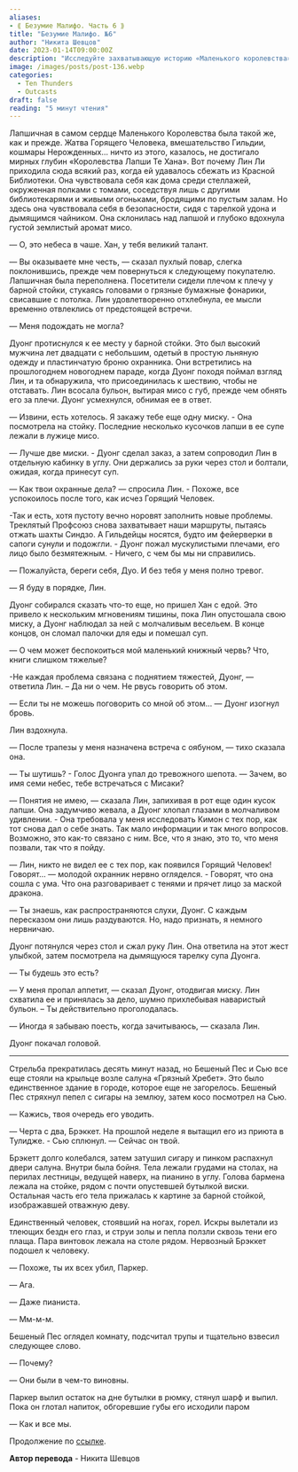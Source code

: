 ```yaml
---
aliases: 
- ⟪ Безумие Малифо. Часть 6 ⟫
title: "Безумие Малифо. №6"
author: "Никита Шевцов"
date: 2023-01-14T09:00:00Z
description: "Исследуйте захватывающую историю «Маленького королевства» Малифо и его мирной гавани, Лапсичной. Присоединяйтесь к главной героине Лин Ли в ее поисках безопасности и утешения среди полок, пока она наслаждается успокаивающей миской удон среди хаоса урожая Burning Man, вмешательства гильдии и кошмаров Нерожденного. Откройте для себя очарование этого мира благодаря встрече Лин с очаровательной Дуонг и погрузитесь в мир фантазий и приключений."
image: /images/posts/post-136.webp
categories: 
  - Ten Thunders
  - Outcasts
draft: false
reading: "5 минут чтения"
---
```


Лапшичная в самом сердце Маленького Королевства была такой же, как и прежде. Жатва Горящего Человека, вмешательство Гильдии, кошмары Нерожденных… ничто из этого, казалось, не достигало мирных глубин «Королевства Лапши Те Хана». Вот почему Лин Ли приходила сюда всякий раз, когда ей удавалось сбежать из Красной Библиотеки. Она чувствовала себя как дома среди стеллажей, окруженная полками с томами, соседствуя лишь с другими библиотекарями и живыми огоньками, бродящими по пустым залам. Но здесь она чувствовала себя в безопасности, сидя с тарелкой удона и дымящимся чайником. Она склонилась над лапшой и глубоко вдохнула густой землистый аромат мисо.

— О, это небеса в чаше. Хан, у тебя великий талант.

— Вы оказываете мне честь, — сказал пухлый повар, слегка поклонившись, прежде чем повернуться к следующему покупателю. Лапшичная была переполнена. Посетители сидели плечом к плечу у барной стойки, стукаясь головами о грязные бумажные фонарики, свисавшие с потолка. Лин удовлетворенно отхлебнула, ее мысли временно отвлеклись от предстоящей встречи.

— Меня подождать не могла?

Дуонг протиснулся к ее месту у барной стойки. Это был высокий мужчина лет двадцати с небольшим, одетый в простую льняную одежду и пластинчатую броню охранника. Они встретились на прошлогоднем новогоднем параде, когда Дуонг походя поймал взгляд Лин, и та обнаружила, что присоединилась к шествию, чтобы не отставать. Лин всосала бульон, вытирая мисо с губ, прежде чем обнять его за плечи. Дуонг усмехнулся, обнимая ее в ответ.

— Извини, есть хотелось. Я закажу тебе еще одну миску. - Она посмотрела на стойку. Последние несколько кусочков лапши в ее супе лежали в лужице мисо.

— Лучше две миски. - Дуонг сделал заказ, а затем сопроводил Лин в отдельную кабинку в углу. Они держались за руки через стол и болтали, ожидая, когда принесут суп.

— Как твои охранные дела? — спросила Лин. - Похоже, все успокоилось после того, как исчез Горящий Человек.

-Так и есть, хотя пустоту вечно норовят заполнить новые проблемы. Треклятый Профсоюз снова захватывает наши маршруты, пытаясь отжать шахты Синдзо. А Гильдейцы носятся, будто им фейерверки в сапоги сунули и подожгли. - Дуонг пожал мускулистыми плечами, его лицо было безмятежным. - Ничего, с чем бы мы ни справились.

— Пожалуйста, береги себя, Дуо. И без тебя у меня полно тревог.

— Я буду в порядке, Лин.

Дуонг собирался сказать что-то еще, но пришел Хан с едой. Это привело к нескольким мгновениям тишины, пока Лин опустошала свою миску, а Дуонг наблюдал за ней с молчаливым весельем. В конце концов, он сломал палочки для еды и помешал суп.

— О чем может беспокоиться мой маленький книжный червь? Что, книги слишком тяжелые?

-Не каждая проблема связана с поднятием тяжестей, Дуонг, — ответила Лин. – Да ни о чем. Не рвусь говорить об этом.

— Если ты не можешь поговорить со мной об этом… — Дуонг изогнул бровь.

Лин вздохнула.

— После трапезы у меня назначена встреча с оябуном, — тихо сказала она.

— Ты шутишь? - Голос Дуонга упал до тревожного шепота. — Зачем, во имя семи небес, тебе встречаться с Мисаки?

— Понятия не имею, — сказала Лин, запихивая в рот еще один кусок лапши. Она задумчиво жевала, а Дуонг хлопал глазами в молчаливом удивлении. - Она требовала у меня исследовать Кимон с тех пор, как тот снова дал о себе знать. Так мало информации и так много вопросов. Возможно, это как-то связано с ним. Все, что я знаю, это то, что меня позвали, так что я пойду.

— Лин, никто не видел ее с тех пор, как появился Горящий Человек! Говорят… — молодой охранник нервно огляделся. - Говорят, что она сошла с ума. Что она разговаривает с тенями и прячет лицо за маской дракона.

— Ты знаешь, как распространяются слухи, Дуонг. С каждым пересказом они лишь раздуваются. Но, надо признать, я немного нервничаю.

Дуонг потянулся через стол и сжал руку Лин. Она ответила на этот жест улыбкой, затем посмотрела на дымящуюся тарелку супа Дуонга.

— Ты будешь это есть?

— У меня пропал аппетит, — сказал Дуонг, отодвигая миску. Лин схватила ее и принялась за дело, шумно прихлебывая наваристый бульон. – Ты действительно проголодалась.

— Иногда я забываю поесть, когда зачитываюсь, — сказала Лин.

Дуонг покачал головой.

----

Стрельба прекратилась десять минут назад, но Бешеный Пес и Сью все еще стояли на крыльце возле салуна «Грязный Хребет». Это было единственное здание в городе, которое еще не загорелось. Бешеный Пес стряхнул пепел с сигары на землюу, затем косо посмотрел на Сью.

— Кажись, твоя очередь его уводить.

— Черта с два, Брэккет. На прошлой неделе я вытащил его из приюта в Тулидже. - Сью сплюнул. — Сейчас он твой.

Брэкетт долго колебался, затем затушил сигару и пинком распахнул двери салуна. Внутри была бойня. Тела лежали грудами на столах, на перилах лестницы, ведущей наверх, на пианино в углу. Голова бармена лежала на стойке, рядом с почти опустевшей бутылкой виски. Остальная часть его тела прижалась к картине за барной стойкой, изображавшей отважную деву.

Единственный человек, стоявший на ногах, горел. Искры вылетали из тлеющих бездн его глаз, и струи золы и пепла ползли сквозь тени его плаща. Пара винтовок лежала на столе рядом. Нервозный Брэккет подошел к человеку.

— Похоже, ты их всех убил, Паркер.

— Ага.

— Даже пианиста.

— Мм-м-м.

Бешеный Пес оглядел комнату, подсчитал трупы и тщательно взвесил следующее слово.

— Почему?

— Они были в чем-то виновны.

Паркер вылил остаток на дне бутылки в рюмку, стянул шарф и выпил. Пока он глотал напиток, обгоревшие губы его исходили паром

— Как и все мы.


Продолжение по [ссылке](http://malifaux.vercel.app/posts/post-142).


**Автор перевода** - Никита Шевцов
